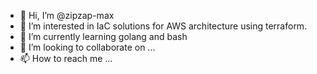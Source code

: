 - 👋 Hi, I’m @zipzap-max
- 👀 I’m interested in IaC solutions for AWS architecture using terraform.
- 🌱 I’m currently learning golang and bash
- 💞️ I’m looking to collaborate on ... 
- 📫 How to reach me ...

<!---
zipzap-max/zipzap-max is a ✨ special ✨ repository because its `README.md` (this file) appears on your GitHub profile.
You can click the Preview link to take a look at your changes.
--->
